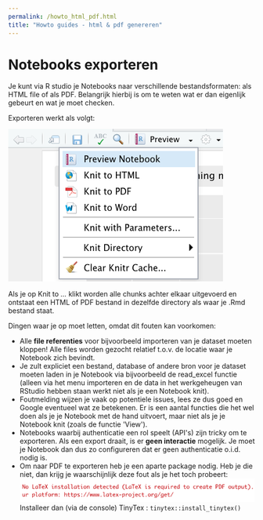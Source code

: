 ```yaml
---
permalink: /howto_html_pdf.html
title: "Howto guides - html & pdf genereren"
---
```

# Notebooks exporteren
Je kunt via R studio je Notebooks naar verschillende bestandsformaten: als HTML file of als PDF.
Belangrijk hierbij is om te weten wat er dan eigenlijk gebeurt en wat je moet checken.

Exporteren werkt als volgt:

![export 1](assets/img/export_pdf_html_1.png)  

Als je op Knit to *...* klikt worden alle chunks achter elkaar uitgevoerd en ontstaat een HTML of PDF bestand in dezelfde directory als waar je .Rmd bestand staat.

Dingen waar je op moet letten, omdat dit fouten kan voorkomen:
- Alle **file referenties** voor bijvoorbeeld importeren van je dataset moeten kloppen! Alle files worden gezocht relatief t.o.v. de locatie waar je Notebook zich bevindt.
- Je zult expliciet een bestand, database of andere bron voor je dataset moeten laden in je Notebook via bijvoorbeeld de read_excel functie (alleen via het menu importeren en de data in het werkgeheugen van RStudio hebben staan werkt niet als je een Notebook knit).
- Foutmelding wijzen je vaak op potentiele issues, lees ze dus goed en Google eventueel wat ze betekenen. Er is een aantal functies die het wel doen als je je Notebook met de hand uitvoert, maar niet als je je Notebook knit (zoals de functie 'View').
- Notebooks waarbij authenticatie een rol speelt (API's) zijn tricky om te exporteren. Als een export draait, is er **geen interactie** mogelijk. Je moet je Notebook dan dus zo configureren dat er geen authenticatie o.i.d. nodig is.
- Om naar PDF te exporteren heb je een aparte package nodig. Heb je die niet, dan krijg je waarschijnlijk deze fout als je het toch probeert:
![export 1](assets/img/export_pdf_html_2.png)  
    Installeer dan (via de console) TinyTex :
     `tinytex::install_tinytex()`  
